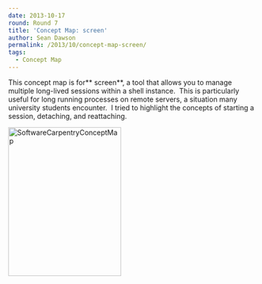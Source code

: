 ```yaml
---
date: 2013-10-17
round: Round 7
title: 'Concept Map: screen'
author: Sean Dawson
permalink: /2013/10/concept-map-screen/
tags:
  - Concept Map
---
```

This concept map is for** screen**, a tool that allows you to manage multiple long-lived sessions within a shell instance.  This is particularly useful for long running processes on remote servers, a situation many university students encounter.  I tried to highlight the concepts of starting a session, detaching, and reattaching.

[<img class="alignnone size-medium wp-image-4812" alt="SoftwareCarpentryConceptMap" src="/training-course/uploads/2013/10/SoftwareCarpentryConceptMap-228x300.png" width="228" height="300" />][1]

 [1]: /training-course/uploads/2013/10/SoftwareCarpentryConceptMap.png
